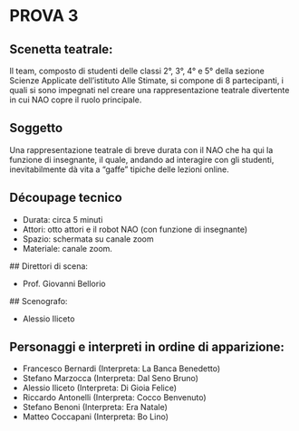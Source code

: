 # PROVA 3

## Scenetta teatrale: 

Il team, composto di studenti delle classi 2°, 3°, 4° e 5° della sezione Scienze Applicate dell’istituto Alle Stimate,
si compone di 8 partecipanti, i quali si sono impegnati nel creare una rappresentazione teatrale divertente in cui NAO copre il ruolo principale.

## Soggetto 

Una rappresentazione teatrale di breve durata con il NAO che ha qui la funzione di insegnante,
il quale, andando ad interagire con gli studenti, inevitabilmente dà vita a “gaffe” tipiche delle lezioni online.

## Découpage tecnico 

* Durata: circa 5 minuti 
* Attori: otto attori e il robot NAO (con funzione di insegnante) 
* Spazio: schermata su canale zoom 
* Materiale: canale zoom.  

## Direttori di scena: 

* Prof. Giovanni Bellorio  

## Scenografo: 

* Alessio Iliceto 

## Personaggi e interpreti in ordine di apparizione: 

* Francesco Bernardi (Interpreta: La Banca Benedetto) 
* Stefano Marzocca (Interpreta: Dal Seno Bruno) 
* Alessio Iliceto (Interpreta: Di Gioia Felice) 
* Riccardo Antonelli (Interpreta: Cocco Benvenuto) 
* Stefano Benoni (Interpreta: Era Natale)  
* Matteo Coccapani (Interpreta: Bo Lino) 